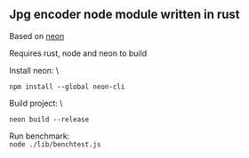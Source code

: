 ## Jpg encoder node module written in rust

Based on [neon](https://github.com/neon-bindings/neon)

Requires rust, node and neon to build

Install neon: \

`npm install --global neon-cli`

Build project: \

`neon build --release`

Run benchmark: \
`node ./lib/benchtest.js`


